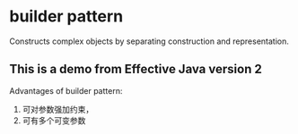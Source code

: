 # builder pattern
Constructs complex objects by separating construction and representation.
 
## This is a demo from Effective Java version 2
 
 Advantages of builder pattern:
 
 1. 可对参数强加约束，
 2. 可有多个可变参数